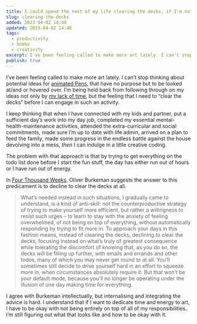 ```yaml
---
title: I could spend the rest of my life clearing the decks, if I'm not careful
slug: clearing-the-decks
added: 2023-04-02 14:40
updated: 2023-04-02 14:40
tags:
  - productivity
  - books
  - creativity
excerpt: I've been feeling called to make more art lately. I can't stop thinking about potential ideas for animated Pens, that have no other purpose than to be looked at/and or hovered over. I'm being held back from following through on my ideas not only by my lack of time, but the feeling that I need to "clear the decks" before I can engage in such an activity.
publish: true
---
```


I’ve been feeling called to make more art lately. I can’t stop thinking about potential ideas for [animated Pens](https://codepen.io/rachsmith), that have no purpose but to be looked at/and or hovered over. I’m being held back from following through on my ideas not only by [my lack of time](/oh-the-things-i-would-do/), but the feeling that I need to “clear the decks” before I can engage in such an activity. 

I keep thinking that when I have connected with my kids and partner, put a sufficient day’s work into my day job, completed my essential mental-health-maintenance activities, attended the extra-curricular and social commitments, made sure I’m up to date with life admin, arrived on a plan to feed the family, made some progress in the endless battle against the house devolving into a mess, *then* I can indulge in a little creative coding. 

The problem with that approach is that by trying to get everything on the todo list done before I start the fun stuff, the day has either run out of hours or I have run out of energy.

In [Four Thousand Weeks](https://www.oliverburkeman.com/books), Oliver Burkeman suggests the answer to this predicament is to decline to clear the decks at all. 

> What’s needed instead in such situations, I gradually came to understand, is a kind of anti-skill: not the counterproductive strategy of trying to make yourself more efficient, but rather a willingness to resist such urges – to learn to stay with the anxiety of feeling overwhelmed, of not being on top of everything, without automatically responding by trying to fit more in. To approach your days in this fashion means, instead of clearing the decks, declining to clear the decks, focusing instead on what’s truly of greatest consequence while tolerating the discomfort of knowing that, as you do so, the decks will be filling up further, with emails and errands and other todos, many of which you may never get round to at all. You’ll sometimes still decide to drive yourself hard in an effort to squeeze more in, when circumstances absolutely require it. But that won’t be your default mode, because you’ll no longer be operating under the illusion of one day making time for everything.

I agree with Burkeman intellectually, but internalising and integrating the advice is hard. I understand that if I want to dedicate time and energy to art, I have to be okay with not being entirely on top of all of my responsibilities. I’m still figuring out what that looks like and how to be okay with it.